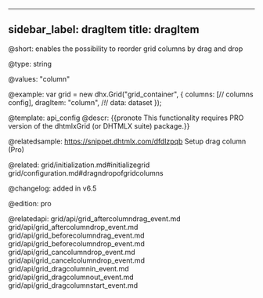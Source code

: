 
---
sidebar_label: dragItem
title: dragItem
---          

@short: enables the possibility to reorder grid columns by drag and drop


@type: string

@values: "column"



@example: 
var grid = new dhx.Grid("grid_container", {
    columns: [// columns config],
    dragItem: "column", /*!*/ 
    data: dataset
});


@template:	api_config
@descr: 
{{pronote This functionality requires PRO version of the dhtmlxGrid (or DHTMLX suite) package.}}

@relatedsample: https://snippet.dhtmlx.com/dfdlzpqb	Setup drag column (Pro)

@related: 
grid/initialization.md#initializegrid
grid/configuration.md#dragndropofgridcolumns


@changelog: added in v6.5

@edition: pro

@relatedapi:
grid/api/grid_aftercolumndrag_event.md
grid/api/grid_aftercolumndrop_event.md
grid/api/grid_beforecolumndrag_event.md
grid/api/grid_beforecolumndrop_event.md
grid/api/grid_cancolumndrop_event.md
grid/api/grid_cancelcolumndrop_event.md
grid/api/grid_dragcolumnin_event.md
grid/api/grid_dragcolumnout_event.md
grid/api/grid_dragcolumnstart_event.md